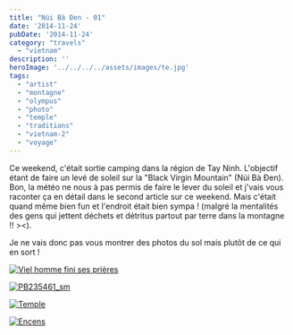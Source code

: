 ```yaml
---
title: "Núi Bà Đen - 01"
date: '2014-11-24'
pubDate: '2014-11-24'
category: "travels"
  - "vietnam"
description: ''
heroImage: '../../../../assets/images/te.jpg'
tags:
  - "artist"
  - "montagne"
  - "olympus"
  - "photo"
  - "temple"
  - "traditions"
  - "vietnam-2"
  - "voyage"
---
```


Ce weekend, c'était sortie camping dans la région de Tay Ninh. L'objectif étant de faire un levé de soleil sur la "Black Virgin Mountain" (Núi Bà Đen). Bon, la météo ne nous à pas permis de faire le lever du soleil et j'vais vous raconter ça en détail dans le second article sur ce weekend. Mais c'était quand même bien fun et l'endroit était bien sympa ! (malgré la mentalités des gens qui jettent déchets et détritus partout par terre dans la montagne !! ><).

Je ne vais donc pas vous montrer des photos du sol mais plutôt de ce qui en sort !

[![Viel homme fini ses prières](http://malparty.fr/wp-content/uploads/2014/11/PB235460_sm.jpg)](http://malparty.fr/wp-content/uploads/2014/11/PB235460.jpg)

[![PB235461_sm](http://malparty.fr/wp-content/uploads/2014/11/PB235461_sm.jpg)](http://malparty.fr/wp-content/uploads/2014/11/PB235461.jpg)

[![Temple](http://malparty.fr/wp-content/uploads/2014/11/PB235423_sm.jpg)](http://malparty.fr/wp-content/uploads/2014/11/PB235423.jpg)

[![Encens](http://malparty.fr/wp-content/uploads/2014/11/PB235458_sm.jpg)](http://malparty.fr/wp-content/uploads/2014/11/PB235458.jpg)
